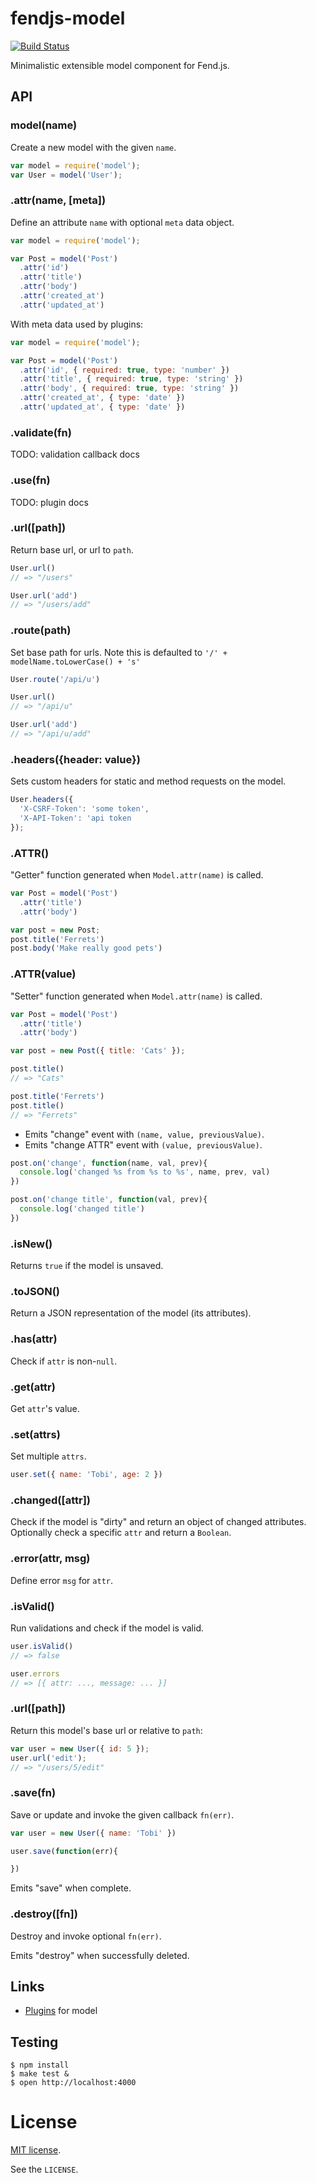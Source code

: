 # fendjs-model

[![Build Status](https://travis-ci.org/Frapwings/fendjs-model.png?branch=master)](https://travis-ci.org/Frapwings/fendjs-model)

  Minimalistic extensible model component for Fend.js.

## API

### model(name)

  Create a new model with the given `name`.

```js
var model = require('model');
var User = model('User');
```

### .attr(name, [meta])

  Define an attribute `name` with optional `meta` data object.

```js
var model = require('model');

var Post = model('Post')
  .attr('id')
  .attr('title')
  .attr('body')
  .attr('created_at')
  .attr('updated_at')
```

  With meta data used by plugins:

```js
var model = require('model');

var Post = model('Post')
  .attr('id', { required: true, type: 'number' })
  .attr('title', { required: true, type: 'string' })
  .attr('body', { required: true, type: 'string' })
  .attr('created_at', { type: 'date' })
  .attr('updated_at', { type: 'date' })
```

### .validate(fn)

  TODO: validation callback docs

### .use(fn)

  TODO: plugin docs

### .url([path])

  Return base url, or url to `path`.

```js
User.url()
// => "/users"

User.url('add')
// => "/users/add"
```

### .route(path)

  Set base path for urls.
  Note this is defaulted to `'/' + modelName.toLowerCase() + 's'`

```js
User.route('/api/u')

User.url()
// => "/api/u"

User.url('add')
// => "/api/u/add"
```
 
### .headers({header: value})

  Sets custom headers for static and method requests on the model.

```js  
User.headers({
  'X-CSRF-Token': 'some token',
  'X-API-Token': 'api token 
});
```

### .ATTR()

  "Getter" function generated when `Model.attr(name)` is called.

```js
var Post = model('Post')
  .attr('title')
  .attr('body')

var post = new Post;
post.title('Ferrets')
post.body('Make really good pets')
```

### .ATTR(value)

  "Setter" function generated when `Model.attr(name)` is called.

```js
var Post = model('Post')
  .attr('title')
  .attr('body')

var post = new Post({ title: 'Cats' });

post.title()
// => "Cats"

post.title('Ferrets')
post.title()
// => "Ferrets"
```

  - Emits "change" event with `(name, value, previousValue)`.
  - Emits "change ATTR" event with `(value, previousValue)`.

```js
post.on('change', function(name, val, prev){
  console.log('changed %s from %s to %s', name, prev, val)
})

post.on('change title', function(val, prev){
  console.log('changed title')
})

```

### .isNew()

  Returns `true` if the model is unsaved.

### .toJSON()

  Return a JSON representation of the model (its attributes).

### .has(attr)

  Check if `attr` is non-`null`.

### .get(attr)

  Get `attr`'s value.

### .set(attrs)

  Set multiple `attrs`.

```js
user.set({ name: 'Tobi', age: 2 })
```

### .changed([attr])

  Check if the model is "dirty" and return an object
  of changed attributes. Optionally check a specific `attr`
  and return a `Boolean`.

### .error(attr, msg)

  Define error `msg` for `attr`.

### .isValid()

  Run validations and check if the model is valid.

```js
user.isValid()
// => false

user.errors
// => [{ attr: ..., message: ... }]
```

### .url([path])

  Return this model's base url or relative to `path`:

```js
var user = new User({ id: 5 });
user.url('edit');
// => "/users/5/edit"
```

### .save(fn)

  Save or update and invoke the given callback `fn(err)`.

```js
var user = new User({ name: 'Tobi' })

user.save(function(err){

})
```

  Emits "save" when complete.

### .destroy([fn])

  Destroy and invoke optional `fn(err)`.

  Emits "destroy" when successfully deleted.

## Links

  - [Plugins](https://github.com/component/model/wiki/Plugins) for model

## Testing

```
$ npm install
$ make test &
$ open http://localhost:4000
```

# License

[MIT license](http://www.opensource.org/licenses/mit-license.php).

See the `LICENSE`.
